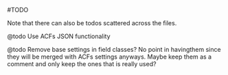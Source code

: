 #TODO

Note that there can also be todos scattered across the files.

@todo Use ACFs JSON functionality

@todo Remove base settings in field classes? No point in havingthem since they will be merged with ACFs settings anyways. Maybe keep them as a comment and only keep the ones that is really used?